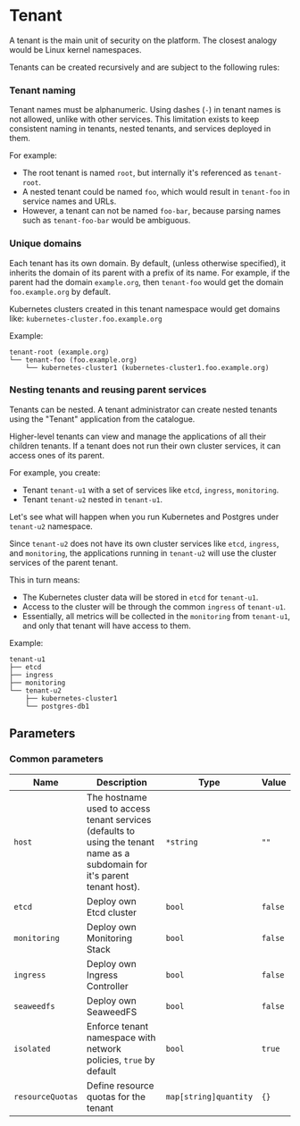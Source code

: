 # Tenant

A tenant is the main unit of security on the platform. The closest analogy would be Linux kernel namespaces.

Tenants can be created recursively and are subject to the following rules:

### Tenant naming

Tenant names must be alphanumeric.
Using dashes (`-`) in tenant names is not allowed, unlike with other services.
This limitation exists to keep consistent naming in tenants, nested tenants, and services deployed in them.

For example:

-   The root tenant is named `root`, but internally it's referenced as `tenant-root`.
-   A nested tenant could be named `foo`, which would result in `tenant-foo` in service names and URLs.
-   However, a tenant can not be named `foo-bar`, because parsing names such as `tenant-foo-bar` would be ambiguous.

### Unique domains

Each tenant has its own domain.
By default, (unless otherwise specified), it inherits the domain of its parent with a prefix of its name.
For example, if the parent had the domain `example.org`, then `tenant-foo` would get the domain `foo.example.org` by default.

Kubernetes clusters created in this tenant namespace would get domains like: `kubernetes-cluster.foo.example.org`

Example:
```text       
tenant-root (example.org)
└── tenant-foo (foo.example.org)
    └── kubernetes-cluster1 (kubernetes-cluster1.foo.example.org)
```

### Nesting tenants and reusing parent services

Tenants can be nested.
A tenant administrator can create nested tenants using the "Tenant" application from the catalogue.

Higher-level tenants can view and manage the applications of all their children tenants.
If a tenant does not run their own cluster services, it can access ones of its parent.

For example, you create:
-   Tenant `tenant-u1` with a set of services like `etcd`, `ingress`, `monitoring`.
-   Tenant `tenant-u2` nested in `tenant-u1`.

Let's see what will happen when you run Kubernetes and Postgres under `tenant-u2` namespace.

Since `tenant-u2` does not have its own cluster services like `etcd`, `ingress`, and `monitoring`,
the applications running in `tenant-u2` will use the cluster services of the parent tenant.

This in turn means:

-    The Kubernetes cluster data will be stored in `etcd` for `tenant-u1`.
-    Access to the cluster will be through the common `ingress` of `tenant-u1`.
-    Essentially, all metrics will be collected in the `monitoring` from `tenant-u1`, and only that tenant will have access to them.

Example:
```
tenant-u1
├── etcd
├── ingress
├── monitoring
└── tenant-u2
    ├── kubernetes-cluster1
    └── postgres-db1
```

## Parameters

### Common parameters

| Name             | Description                                                                                                                 | Type                  | Value   |
| ---------------- | --------------------------------------------------------------------------------------------------------------------------- | --------------------- | ------- |
| `host`           | The hostname used to access tenant services (defaults to using the tenant name as a subdomain for it's parent tenant host). | `*string`             | `""`    |
| `etcd`           | Deploy own Etcd cluster                                                                                                     | `bool`                | `false` |
| `monitoring`     | Deploy own Monitoring Stack                                                                                                 | `bool`                | `false` |
| `ingress`        | Deploy own Ingress Controller                                                                                               | `bool`                | `false` |
| `seaweedfs`      | Deploy own SeaweedFS                                                                                                        | `bool`                | `false` |
| `isolated`       | Enforce tenant namespace with network policies, `true` by default                                                           | `bool`                | `true`  |
| `resourceQuotas` | Define resource quotas for the tenant                                                                                       | `map[string]quantity` | `{}`    |


